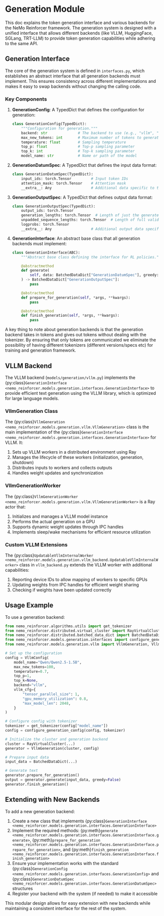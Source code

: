# Generation Module

This doc explains the token generation interface and various backends for the NeMo Reinforcer framework. The generation system is designed with a unified interface that allows different backends (like VLLM, HuggingFace, SGLang, TRT-LLM) to provide token generation capabilities while adhering to the same API.

## Generation Interface

The core of the generation system is defined in `interfaces.py`, which establishes an abstract interface that all generation backends must implement. This ensures consistency across different implementations and makes it easy to swap backends without changing the calling code.

### Key Components

1. **GenerationConfig**: A TypedDict that defines the configuration for generation:
   ```python
   class GenerationConfig(TypedDict):
       """Configuration for generation."""
       backend: str              # The backend to use (e.g., "vllm", "hf")
       max_new_tokens: int       # Maximum number of tokens to generate
       temperature: float        # Sampling temperature
       top_p: float              # Top-p sampling parameter
       top_k: int                # Top-k sampling parameter
       model_name: str           # Name or path of the model
   ```

2. **GenerationDatumSpec**: A TypedDict that defines the input data format:
   ```python
   class GenerationDatumSpec(TypedDict):
       input_ids: torch.Tensor         # Input token IDs
       attention_mask: torch.Tensor    # Attention mask
       __extra__: Any                  # Additional data specific to the backend
   ```

3. **GenerationOutputSpec**: A TypedDict that defines output data format:
   ```python
   class GenerationOutputSpec(TypedDict):
       output_ids: torch.Tensor
       generation_lengths: torch.Tensor  # Length of just the generated response part
       unpadded_sequence_lengths: torch.Tensor  # Length of full valid sequence (input + generated response)
       logprobs: torch.Tensor
       __extra__: Any                  # Additional output data specific to the backend
   ```

4. **GenerationInterface**: An abstract base class that all generation backends must implement:
   ```python
   class GenerationInterface(ABC):
       """Abstract base class defining the interface for RL policies."""

       @abstractmethod
       def generate(
           self, data: BatchedDataDict["GenerationDatumSpec"], greedy: bool
       ) -> BatchedDataDict["GenerationOutputSpec"]:
           pass

       @abstractmethod
       def prepare_for_generation(self, *args, **kwargs):
           pass

       @abstractmethod
       def finish_generation(self, *args, **kwargs):
           pass
   ```

A key thing to note about generation backends is that the generation backend takes in tokens and gives out tokens without dealing with the tokenizer. By ensuring that only tokens are communicated we eliminate the possibility of having different tokenizers (different versions/specs etc) for training and generation framework.

## VLLM Backend

The VLLM backend (`models/generation/vllm.py`) implements the {py:class}`GenerationInterface <nemo_reinforcer.models.generation.interfaces.GenerationInterface>` to provide efficient text generation using the VLLM library, which is optimized for large language models.

### VllmGeneration Class

The {py:class}`VllmGeneration <nemo_reinforcer.models.generation.vllm.VllmGeneration>` class is the main implementation of the {py:class}`GenerationInterface <nemo_reinforcer.models.generation.interfaces.GenerationInterface>` for VLLM. It:

1. Sets up VLLM workers in a distributed environment using Ray
2. Manages the lifecycle of these workers (initialization, generation, shutdown)
3. Distributes inputs to workers and collects outputs
4. Handles weight updates and synchronization

### VllmGenerationWorker

The {py:class}`VllmGenerationWorker <nemo_reinforcer.models.generation.vllm.VllmGenerationWorker>` is a Ray actor that:

1. Initializes and manages a VLLM model instance
2. Performs the actual generation on a GPU
3. Supports dynamic weight updates through IPC handles
4. Implements sleep/wake mechanisms for efficient resource utilization

### Custom VLLM Extensions

The {py:class}`UpdatableVllmInternalWorker <nemo_reinforcer.models.generation.vllm_backend.UpdatableVllmInternalWorker>` class in `vllm_backend.py` extends the VLLM worker with additional capabilities:

1. Reporting device IDs to allow mapping of workers to specific GPUs
2. Updating weights from IPC handles for efficient weight sharing
3. Checking if weights have been updated correctly

## Usage Example

To use a generation backend:

```python
from nemo_reinforcer.algorithms.utils import get_tokenizer
from nemo_reinforcer.distributed.virtual_cluster import RayVirtualCluster
from nemo_reinforcer.distributed.batched_data_dict import BatchedDataDict
from nemo_reinforcer.models.generation.interfaces import configure_generation_config
from nemo_reinforcer.models.generation.vllm import VllmGeneration, VllmConfig

# Set up the configuration
config = VllmConfig(
    model_name="Qwen/Qwen2.5-1.5B",
    max_new_tokens=100,
    temperature=0.7,
    top_p=1,
    top_k=None,
    backend="vllm",
    vllm_cfg={
        "tensor_parallel_size": 1,
        "gpu_memory_utilization": 0.8,
        "max_model_len": 2048,
    }
)

# Configure config with tokenizer
tokenizer = get_tokenizer(config["model_name"])
config = configure_generation_config(config, tokenizer)

# Initialize the cluster and generation backend
cluster = RayVirtualCluster(...)
generator = VllmGeneration(cluster, config)

# Prepare input data
input_data = BatchedDataDict(...)

# Generate text
generator.prepare_for_generation()
output = generator.generate(input_data, greedy=False)
generator.finish_generation()
```

## Extending with New Backends

To add a new generation backend:

1. Create a new class that implements {py:class}`GenerationInterface <nemo_reinforcer.models.generation.interfaces.GenerationInterface>`
2. Implement the required methods: {py:meth}`generate <nemo_reinforcer.models.generation.interfaces.GenerationInterface.generate>`, {py:meth}`prepare_for_generation <nemo_reinforcer.models.generation.interfaces.GenerationInterface.prepare_for_generation>`, and {py:meth}`finish_generation <nemo_reinforcer.models.generation.interfaces.GenerationInterface.finish_generation>`
3. Ensure your implementation works with the standard {py:class}`GenerationConfig <nemo_reinforcer.models.generation.interfaces.GenerationConfig>` and {py:class}`GenerationDatumSpec <nemo_reinforcer.models.generation.interfaces.GenerationDatumSpec>` structures
4. Register your backend with the system (if needed) to make it accessible

This modular design allows for easy extension with new backends while maintaining a consistent interface for the rest of the system.
